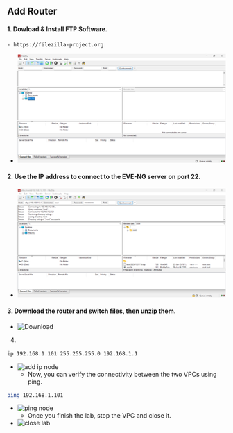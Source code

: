 ## Add Router
#### 1. Dowload & Install FTP Software.
    - https://filezilla-project.org
-  ![ftp](imgs/ftp.png)

#### 2. Use the IP address to connect to the EVE-NG server on port 22.
- ![conn Ftp](imgs/connFtp.png)

#### 3. Download the router and switch files, then unzip them.
- ![Download](https://drive.google.com/drive/folders/1-PfBdcoa2BJnFKN_nMBsjHqRNQ2H4avU?usp=sharing)

4. 
```bash
ip 192.168.1.101 255.255.255.0 192.168.1.1
```
- ![add ip node](imgs/addIpNode.png)
    - Now, you can verify the connectivity between the two VPCs using ping.
```bash
ping 192.168.1.101
```
- ![ping node](imgs/pingNode.png)
    - Once you finish the lab, stop the VPC and close it.
- ![close lab](imgs/closeLab.png)